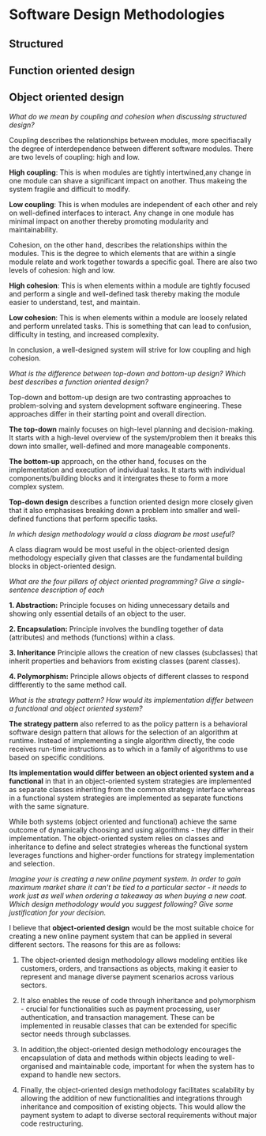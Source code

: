 # Software Design Methodologies

## Structured 
## Function oriented design
## Object oriented design

_What do we mean by coupling and cohesion when discussing structured design?_

Coupling describes the relationships between modules, more specifiacally the degree of interdependence between different software modules. There are two levels of coupling: high and low.

**High coupling**: This is when modules are tightly intertwined,any change in one module can shave a significant impact on another. Thus makeing the system fragile and difficult to modify.

**Low coupling**: This is when modules are independent of each other and rely on well-defined interfaces to interact. Any change in one module has minimal impact on another thereby promoting modularity and maintainability.

Cohesion, on the other hand, describes the relationships within the modules. This is the degree to which elements that are within a single module relate and work together towards a specific goal.
There are also two levels of cohesion: high and low.

**High cohesion**: This is when elements within a module are tightly focused and perform a single and well-defined task thereby making the module easier to understand, test, and maintain.

**Low cohesion**: This is when elements within a module are loosely related and perform unrelated tasks. This is something that can lead to confusion, difficulty in testing, and increased complexity.

In conclusion, a well-designed system will strive for low coupling and high cohesion.


_What is the difference between top-down and bottom-up design? Which best describes a function oriented design?_

Top-down and bottom-up design are two contrasting approaches to problem-solving and system development software engineering. These approaches differ in their starting point and overall direction.

**The top-down** mainly focuses on high-level planning and decision-making. It starts with a high-level overview of the system/problem then it breaks this down into smaller, well-defined and more manageable components. 

**The bottom-up** approach, on the other hand, focuses on the implementation and execution of individual tasks. It starts with individual components/building blocks and it intergrates these to form a more complex system.

**Top-down design** describes a function oriented design more closely given that it also emphasises breaking down a problem into smaller and well-defined functions that perform specific tasks.


_In which design methodology would a class diagram be most useful?_

A class diagram would be most useful in the object-oriented design methodology especially given that classes are the fundamental building blocks in object-oriented design.

_What are the four pillars of object oriented programming? Give a single-sentence description of each_

**1. Abstraction:** Principle focuses on hiding unnecessary details and showing only essential details of an object to the user.

**2. Encapsulation:** Principle involves the bundling together of data (attributes) and methods (functions) within a class. 

**3. Inheritance** Principle allows the creation of new classes (subclasses) that inherit properties and behaviors from existing classes (parent classes).

**4. Polymorphism:** Principle allows objects of different classes to respond diffferently to the same method call. 

_What is the strategy pattern? How would its implementation differ between a functional and object oriented system?_

**The strategy pattern** also referred to as the policy pattern is a behavioral software design pattern that allows for the selection of an algorithm at runtime. Instead of implementing a single algorithm directly, the code receives run-time instructions as to which in a family of algorithms to use based on specific conditions.

**Its implementation would differ between an object oriented system and a functional** in that in an object-oriented system strategies are implemented as separate classes inheriting from the common strategy interface whereas in a functional system strategies are implemented as separate functions with the same signature.

While both systems (object oriented and functional) achieve the same outcome of dynamically choosing and using algorithms - they differ in their implementation. The object-oriented system relies on classes and inheritance to define and select strategies whereas the functional system leverages functions and higher-order functions for strategy implementation and selection.


_Imagine your is creating a new online payment system. In order to gain maximum market share it can't be tied to a particular sector - it needs to work just as well when ordering a takeaway as when buying a new coat. Which design methodology would you suggest following? Give some justification for your decision._

I believe that **object-oriented design** would be the most suitable choice for creating a new online payment system that can be applied in several different sectors. The reasons for this are as follows:

1. The object-oriented design methodology allows modeling entities like customers, orders, and transactions as objects, making it easier to represent and manage diverse payment scenarios across various sectors. 

2. It also enables the reuse of code through inheritance and polymorphism - crucial for functionalities such as payment processing, user authentication, and transaction management. These can be implemented in reusable classes that can be extended for specific sector needs through subclasses. 

3. In addition,the object-oriented design methodology encourages the encapsulation of data and methods within objects leading to well-organised and maintainable code, important for when the system has to expand to handle new sectors.

4. Finally, the object-oriented design methodology facilitates scalability by allowing the addition of new functionalities and integrations through inheritance and composition of existing objects. This would allow the payment system to adapt to diverse sectoral requirements without major code restructuring.




